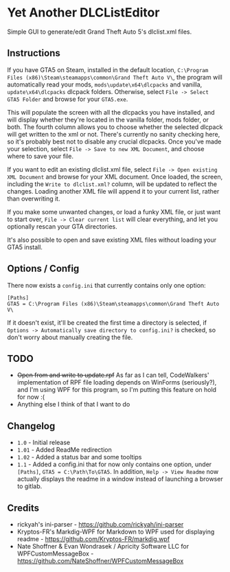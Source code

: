 # Yet Another DLCListEditor #

Simple GUI to generate/edit Grand Theft Auto 5's dlclist.xml files.

## Instructions ##

If you have GTA5 on Steam, installed in the default location, `C:\Program Files (x86)\Steam\steamapps\common\Grand Theft Auto V\`,
the program will automatically read your mods, `mods\update\x64\dlcpacks` and vanilla, `update\x64\dlcpacks`
dlcpack folders. Otherwise, select `File -> Select GTA5 Folder` and browse for your `GTA5.exe`.

This will populate the screen with all the dlcpacks you have installed, and will display whether they're located
in the vanilla folder, mods folder, or both. The fourth column allows you to choose whether the selected dlcpack
will get written to the xml or not. There's currently no sanity checking here, so it's probably best not to disable
any crucial dlcpacks. Once you've made your selection, select `File -> Save to new XML Document`, and choose where to save your file.

If you want to edit an existing dlclist.xml file, select `File -> Open existing XML Document` and browse for your XML document.
Once loaded, the screen, including the `Write to dlclist.xml?` column, will be updated to reflect the changes.
Loading another XML file will append it to your current list, rather than overwriting it.

If you make some unwanted changes, or load a funky XML file, or just want to start over,
 `File -> Clear current list` will clear everything, and let you optionally rescan your GTA directories.

It's also possible to open and save existing XML files without loading your GTA5 install.

## Options / Config ##

There now exists a `config.ini` that currently contains only one option:

    [Paths]
    GTA5 = C:\Program Files (x86)\Steam\steamapps\common\Grand Theft Auto V\

If it doesn't exist, it'll be created the first time a directory is selected, if
`Options -> Automatically save directory to config.ini?` is checked, so don't worry about manually
creating the file.

## TODO ##

* ~~Open from and write to update.rpf~~ As far as I can tell, CodeWalkers' implementation of RPF file loading
depends on WinForms (seriously?), and I'm using WPF for this program, so I'm putting this feature on hold for now :(
* Anything else I think of that I want to do

## Changelog ##

* `1.0` - Initial release
* `1.01` - Added ReadMe redirection
* `1.02` - Added a status bar and some tooltips
* `1.1` - Added a config.ini that for now only contains one option, under `[Paths]`, `GTA5 = C:\Path\To\GTA5`.
In addition, `Help -> View Readme` now actually displays the readme in a window instead of launching a browser to gitlab.

## Credits ##
* rickyah's ini-parser - https://github.com/rickyah/ini-parser
* Kryptos-FR's Markdig-WPF for Markdown to WPF used for displaying readme - https://github.com/Kryptos-FR/markdig.wpf
* Nate Shoffner & Evan Wondrasek / Apricity Software LLC for WPFCustomMessageBox - https://github.com/NateShoffner/WPFCustomMessageBox


